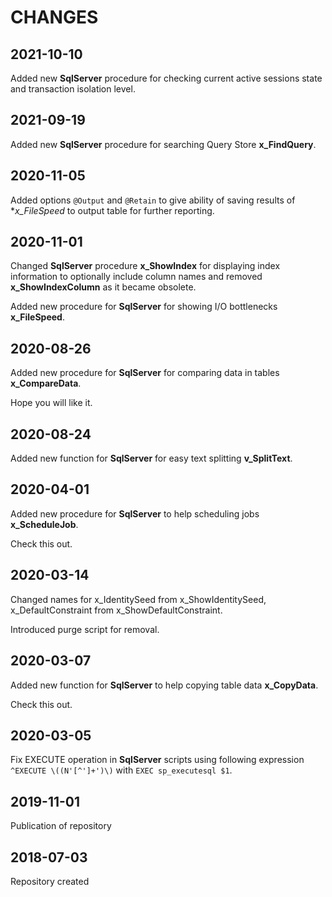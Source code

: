 CHANGES
=======

2021-10-10
----------

Added new **SqlServer** procedure for checking current active sessions state and transaction isolation level.

2021-09-19
----------

Added new **SqlServer** procedure for searching Query Store **x_FindQuery**.

2020-11-05
----------

Added options ``@Output`` and ``@Retain`` to give ability of saving results of **x_FileSpeed* to output table for further reporting.

2020-11-01
----------

Changed **SqlServer** procedure **x_ShowIndex** for displaying index information to optionally include column names and removed **x_ShowIndexColumn** as it became obsolete.

Added new procedure for **SqlServer** for showing I/O bottlenecks **x_FileSpeed**.

2020-08-26
----------

Added new procedure for **SqlServer** for comparing data in tables **x_CompareData**.

Hope you will like it.

2020-08-24
----------

Added new function for **SqlServer** for easy text splitting **v_SplitText**.

2020-04-01
----------

Added new procedure for **SqlServer** to help scheduling jobs **x_ScheduleJob**.

Check this out.

2020-03-14
----------

Changed names for x_IdentitySeed from x_ShowIdentitySeed, x_DefaultConstraint from x_ShowDefaultConstraint.

Introduced purge script for removal.

2020-03-07
----------

Added new function for **SqlServer** to help copying table data **x_CopyData**.

Check this out.

2020-03-05
----------

Fix EXECUTE operation in **SqlServer** scripts using following expression ``^EXECUTE \((N'[^']+')\)`` with ``EXEC sp_executesql $1``.

2019-11-01
----------

Publication of repository

2018-07-03
----------

Repository created
